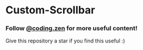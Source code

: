 # Custom-Scrollbar

### Follow [@coding.zen](https://instagram.com/coding.zen) for more useful content!

Give this repository a star if you find this useful :)
